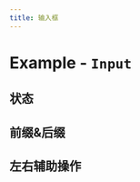 ```yaml
---
title: 输入框
---
```


# Example - `Input`

## 状态

<Example name="input-normal" ></Example>

## 前缀&后缀

<Example name="input-suffix" ></Example>


## 左右辅助操作

<Example name="input-action" ></Example>
